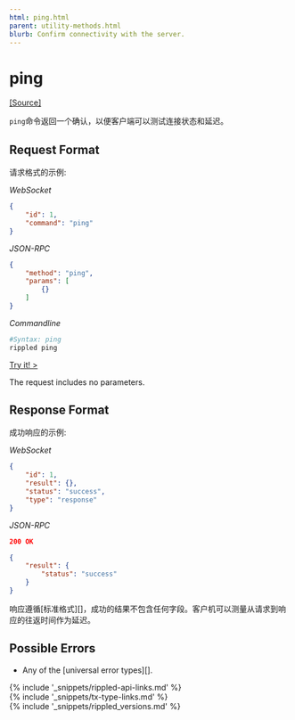 ```yaml
---
html: ping.html
parent: utility-methods.html
blurb: Confirm connectivity with the server.
---
```

# ping
[[Source]](https://github.com/ripple/rippled/blob/master/src/ripple/rpc/handlers/Ping.cpp "Source")

`ping`命令返回一个确认，以便客户端可以测试连接状态和延迟。

## Request Format
请求格式的示例:

<!-- MULTICODE_BLOCK_START -->

*WebSocket*

```json
{
    "id": 1,
    "command": "ping"
}
```

*JSON-RPC*

```json
{
    "method": "ping",
    "params": [
        {}
    ]
}
```

*Commandline*

```sh
#Syntax: ping
rippled ping
```

<!-- MULTICODE_BLOCK_END -->

[Try it! >](websocket-api-tool.html#ping)

The request includes no parameters.

## Response Format

成功响应的示例:

<!-- MULTICODE_BLOCK_START -->

*WebSocket*

```json
{
    "id": 1,
    "result": {},
    "status": "success",
    "type": "response"
}
```

*JSON-RPC*

```json
200 OK

{
    "result": {
        "status": "success"
    }
}
```

<!-- MULTICODE_BLOCK_END -->

响应遵循[标准格式][]，成功的结果不包含任何字段。客户机可以测量从请求到响应的往返时间作为延迟。

## Possible Errors

* Any of the [universal error types][].

<!--{# common link defs #}-->
{% include '_snippets/rippled-api-links.md' %}			
{% include '_snippets/tx-type-links.md' %}			
{% include '_snippets/rippled_versions.md' %}
